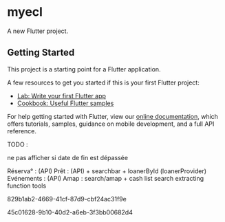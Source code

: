 # myecl

A new Flutter project.

## Getting Started

This project is a starting point for a Flutter application.

A few resources to get you started if this is your first Flutter project:

- [Lab: Write your first Flutter app](https://flutter.dev/docs/get-started/codelab)
- [Cookbook: Useful Flutter samples](https://flutter.dev/docs/cookbook)

For help getting started with Flutter, view our
[online documentation](https://flutter.dev/docs), which offers tutorials,
samples, guidance on mobile development, and a full API reference.

TODO :

ne pas afficher si date de fin est dépassée

Réserva° : (API)
Prêt : (API) + searchbar + loanerById (loanerProvider)
Evénements : (API)
Amap : search/amap + cash list search
extracting function tools

829b1ab2-4669-41cf-87d9-cbf24ac31f9e

45c01628-9b10-40d2-a6eb-3f3bb00682d4